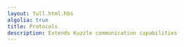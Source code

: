 ```yaml
---
layout: full.html.hbs
algolia: true
title: Protocols
description: Extends Kuzzle communication capabilities
---
```


